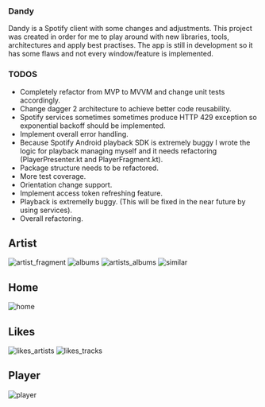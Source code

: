 ### Dandy

Dandy is a Spotify client with some changes and adjustments. This project was created in order for me to play around with new libraries, tools, architectures and apply best practises. The app is still in development so it has some flaws and not every window/feature is implemented.

### TODOS

- Completely refactor from MVP to MVVM and change unit tests accordingly.
-  Change dagger 2 architecture to achieve better code reusability.
- Spotify services sometimes sometimes produce HTTP 429 exception so exponential backoff should be implemented.
- Implement overall error handling.
-  Because Spotify Android playback SDK is extremely buggy I wrote the logic for playback managing myself and it needs refactoring (PlayerPresenter.kt and PlayerFragment.kt).
- Package structure needs to be refactored.
- More test coverage.
- Orientation change support.
- Implement access token refreshing feature.
- Playback is extremelly buggy. (This will be fixed in the near future by using services).
- Overall refactoring.

## Artist
![artist_fragment](https://user-images.githubusercontent.com/18017952/43677376-ab9d3f82-9809-11e8-8c81-3e5d6b2f05b5.png)
![albums](https://user-images.githubusercontent.com/18017952/43677375-ab804d50-9809-11e8-9012-7533f62d0c1c.png)
![artists_albums](https://user-images.githubusercontent.com/18017952/43677377-abb7576e-9809-11e8-92d9-d2152ef46b81.png)
![similar](https://user-images.githubusercontent.com/18017952/43677382-ac3a12d0-9809-11e8-88f2-2fe8872ddd8e.png)
## Home
![home](https://user-images.githubusercontent.com/18017952/43677378-abd42ea2-9809-11e8-843e-d21aef0bb064.png)
## Likes
![likes_artists](https://user-images.githubusercontent.com/18017952/43677379-abed7876-9809-11e8-82e1-25d1ff52b275.png)
![likes_tracks](https://user-images.githubusercontent.com/18017952/43677380-ac068c12-9809-11e8-8a1c-487203aa042e.png)
## Player
![player](https://user-images.githubusercontent.com/18017952/43677381-ac200eb2-9809-11e8-93e3-a6d9c6184de6.png)


